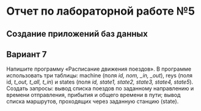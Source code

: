 # Отчет по лабораторной работе №5

## Создание приложений баз данных

## Вариант 7

Напишите программу «Расписание движения поездов». В программе использовать три таблицы: machine (поля *id, nom, _in, _out*), reys (поля id, *t_out, t_all, t_in*) и states (поля *id, state1, state2, state3, state4, state5*). Создать запросы: вывод списка поездов по заданному направлению и времени отправления, прибытия и общего времени в пути; вывод списка маршрутов, проходящих через заданную станцию (state).

